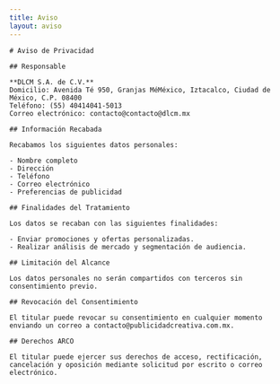 ```yaml
---
title: Aviso
layout: aviso
---
```

    
    # Aviso de Privacidad
    
    ## Responsable
    
    **DLCM S.A. de C.V.**
    Domicilio: Avenida Té 950, Granjas MéMéxico, Iztacalco, Ciudad de México, C.P. 08400
    Teléfono: (55) 40414041-5013
    Correo electrónico: contacto@contacto@dlcm.mx
    
    ## Información Recabada
    
    Recabamos los siguientes datos personales:
    
    - Nombre completo
    - Dirección
    - Teléfono
    - Correo electrónico
    - Preferencias de publicidad
    
    ## Finalidades del Tratamiento
    
    Los datos se recaban con las siguientes finalidades:
    
    - Enviar promociones y ofertas personalizadas.
    - Realizar análisis de mercado y segmentación de audiencia.
    
    ## Limitación del Alcance
    
    Los datos personales no serán compartidos con terceros sin consentimiento previo.
    
    ## Revocación del Consentimiento
    
    El titular puede revocar su consentimiento en cualquier momento enviando un correo a contacto@publicidadcreativa.com.mx.
    
    ## Derechos ARCO
    
    El titular puede ejercer sus derechos de acceso, rectificación, cancelación y oposición mediante solicitud por escrito o correo electrónico.
